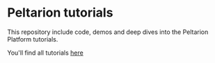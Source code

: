 # Peltarion tutorials

This repository include code, demos and deep dives into the Peltarion Platform tutorials.

You'll find all tutorials [here](https://peltarion.com/knowledge-center/tutorials)